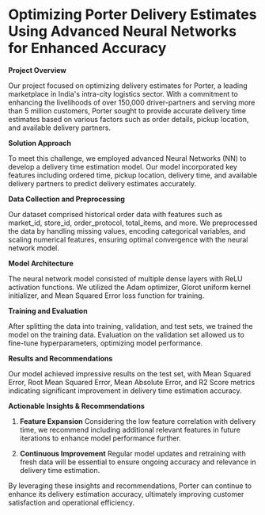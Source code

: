 # Optimizing Porter Delivery Estimates Using Advanced Neural Networks for Enhanced Accuracy

**Project Overview**

Our project focused on optimizing delivery estimates for Porter, a leading marketplace in India's intra-city logistics sector. With a commitment to enhancing the livelihoods of over 150,000 driver-partners and serving more than 5 million customers, Porter sought to provide accurate delivery time estimates based on various factors such as order details, pickup location, and available delivery partners.

**Solution Approach**

To meet this challenge, we employed advanced Neural Networks (NN) to develop a delivery time estimation model. Our model incorporated key features including ordered time, pickup location, delivery time, and available delivery partners to predict delivery estimates accurately.

**Data Collection and Preprocessing**

Our dataset comprised historical order data with features such as market_id, store_id, order_protocol, total_items, and more. We preprocessed the data by handling missing values, encoding categorical variables, and scaling numerical features, ensuring optimal convergence with the neural network model.

**Model Architecture**

The neural network model consisted of multiple dense layers with ReLU activation functions. We utilized the Adam optimizer, Glorot uniform kernel initializer, and Mean Squared Error loss function for training.

**Training and Evaluation**

After splitting the data into training, validation, and test sets, we trained the model on the training data. Evaluation on the validation set allowed us to fine-tune hyperparameters, optimizing model performance.

**Results and Recommendations**

Our model achieved impressive results on the test set, with Mean Squared Error, Root Mean Squared Error, Mean Absolute Error, and R2 Score metrics indicating significant improvement in delivery time estimation accuracy.

**Actionable Insights & Recommendations**

1. **Feature Expansion** Considering the low feature correlation with delivery time, we recommend including additional relevant features in future iterations to enhance model performance further.

2. **Continuous Improvement** Regular model updates and retraining with fresh data will be essential to ensure ongoing accuracy and relevance in delivery time estimation.

By leveraging these insights and recommendations, Porter can continue to enhance its delivery estimation accuracy, ultimately improving customer satisfaction and operational efficiency.
